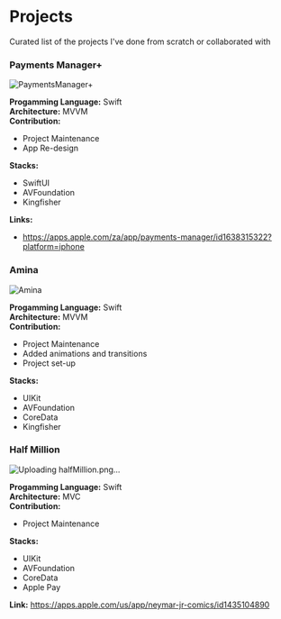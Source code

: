 # Projects
Curated list of the projects I've done from scratch or collaborated with

### Payments Manager+
![PaymentsManager+](https://github.com/jhie1217/portfolio/assets/78532100/f33aa3b9-dff3-4a7a-af9c-76db74d3c0ba)

**Progamming Language:** Swift\
**Architecture:** MVVM \
**Contribution:**
 - Project Maintenance
 - App Re-design
 
**Stacks:**
 - SwiftUI
 - AVFoundation
 - Kingfisher

**Links:**
 - https://apps.apple.com/za/app/payments-manager/id1638315322?platform=iphone

### Amina
![Amina](https://github.com/jhie1217/portfolio/assets/78532100/2c8d4552-50bd-4c91-b12e-643a2174cea0)

**Progamming Language:** Swift \
**Architecture:** MVVM \
**Contribution:**
 - Project Maintenance
 - Added animations and transitions
 - Project set-up
 
**Stacks:**
 - UIKit
 - AVFoundation
 - CoreData
 - Kingfisher

### Half Million
![Uploading halfMillion.png…]()

**Progamming Language:** Swift \
**Architecture:** MVC \
**Contribution:**
 - Project Maintenance
 
**Stacks:**
 - UIKit
 - AVFoundation
 - CoreData
 - Apple Pay

**Link:** https://apps.apple.com/us/app/neymar-jr-comics/id1435104890
